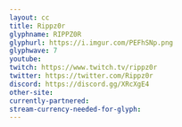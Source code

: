 ```yaml
---
layout: cc
title: Rippz0r
glyphname: RIPPZ0R
glyphurl: https://i.imgur.com/PEFhSNp.png
glyphwave: 7
youtube: 
twitch: https://www.twitch.tv/rippz0r
twitter: https://twitter.com/Rippz0r
discord: https://discord.gg/XRcXgE4
other-site: 
currently-partnered: 
stream-currency-needed-for-glyph: 
---
```



